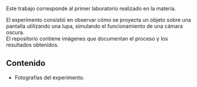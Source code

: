 Este trabajo corresponde al primer laboratorio realizado en la materia.

El experimento consistió en observar cómo se proyecta un objeto sobre una pantalla utilizando una lupa, simulando el funcionamiento de una cámara oscura.  
El repositorio contiene imágenes que documentan el proceso y los resultados obtenidos.

## Contenido

- Fotografías del experimento.

